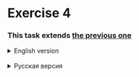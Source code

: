 # Exercise 4

### This task extends [the previous one](https://github.com/alex1ozr/LearnDotNet/blob/main/Exercises/Exercise_3.md)

<details>
    <summary>English version</summary>

- Implement a client for the previously developed web API.
  - Cover all API methods
- Develop a console application with the following sequence of actions:
  - Create box
  - Change the box
  - Create pallet
  - Change pallet
  - Put the box on the pallet
  - Get and display pallet data
</details><br/>

<details>
    <summary>Русская версия</summary>

- Реализовать клиент для разработанного ранее web API.
  - Покрыть все методы API
- Разработать консольное приложение со следующей последовательностью действий:
  - Создать коробку
  - Изменить коробку
  - Создать паллету
  - Изменить паллету
  - Положить коробку на паллету
  - Получить и вывести на экран данные по паллете
</details>
